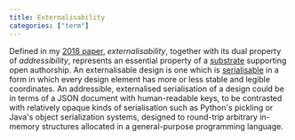 ```yaml
---
title: Externalisability
categories: ["term"]
---
```


Defined in my [2018 paper](/pdf/onward-2016.pdf), _externalisability_, together with its dual property of 
_addressibility_, represents an essential property of a [substrate](term/substrate.html) supporting open authorship.
An externalisable design is one which is [serialisable](https://en.wikipedia.org/wiki/Serialization) in a form in
which every design element has more or less stable and legible coordinates. An addressible, externalised serialisation
of a design could be in terms of a JSON document with human-readable keys, to be contrasted with relatively opaque
kinds of serialisation such as Python's pickling or Java's object serialization systems, designed to round-trip
arbitrary in-memory structures allocated in a general-purpose programming language.
